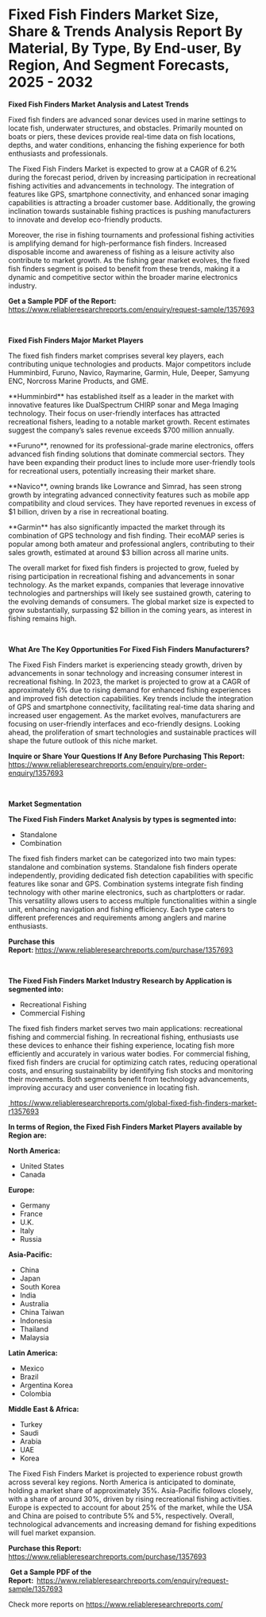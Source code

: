 <p><h1>Fixed Fish Finders Market Size, Share & Trends Analysis Report By Material, By Type, By End-user, By Region, And Segment Forecasts, 2025 - 2032</h1></p><p><strong>Fixed Fish Finders Market Analysis and Latest Trends</strong></p>
<p><p>Fixed fish finders are advanced sonar devices used in marine settings to locate fish, underwater structures, and obstacles. Primarily mounted on boats or piers, these devices provide real-time data on fish locations, depths, and water conditions, enhancing the fishing experience for both enthusiasts and professionals.</p><p>The Fixed Fish Finders Market is expected to grow at a CAGR of 6.2% during the forecast period, driven by increasing participation in recreational fishing activities and advancements in technology. The integration of features like GPS, smartphone connectivity, and enhanced sonar imaging capabilities is attracting a broader customer base. Additionally, the growing inclination towards sustainable fishing practices is pushing manufacturers to innovate and develop eco-friendly products.</p><p>Moreover, the rise in fishing tournaments and professional fishing activities is amplifying demand for high-performance fish finders. Increased disposable income and awareness of fishing as a leisure activity also contribute to market growth. As the fishing gear market evolves, the fixed fish finders segment is poised to benefit from these trends, making it a dynamic and competitive sector within the broader marine electronics industry.</p></p>
<p><strong>Get a Sample PDF of the Report:&nbsp;</strong> <a href="https://www.reliableresearchreports.com/enquiry/request-sample/1357693?utm_campaign=2286&utm_medium=2&utm_source=Github&utm_content=ia&utm_term=11042025&utm_id=fixed-fish-finders">https://www.reliableresearchreports.com/enquiry/request-sample/1357693</a></p>
<p>&nbsp;</p>
<p><strong>Fixed Fish Finders Major Market Players</strong></p>
<p><p>The fixed fish finders market comprises several key players, each contributing unique technologies and products. Major competitors include Humminbird, Furuno, Navico, Raymarine, Garmin, Hule, Deeper, Samyung ENC, Norcross Marine Products, and GME.</p><p>**Humminbird** has established itself as a leader in the market with innovative features like DualSpectrum CHIRP sonar and Mega Imaging technology. Their focus on user-friendly interfaces has attracted recreational fishers, leading to a notable market growth. Recent estimates suggest the company’s sales revenue exceeds $700 million annually.</p><p>**Furuno**, renowned for its professional-grade marine electronics, offers advanced fish finding solutions that dominate commercial sectors. They have been expanding their product lines to include more user-friendly tools for recreational users, potentially increasing their market share.</p><p>**Navico**, owning brands like Lowrance and Simrad, has seen strong growth by integrating advanced connectivity features such as mobile app compatibility and cloud services. They have reported revenues in excess of $1 billion, driven by a rise in recreational boating.</p><p>**Garmin** has also significantly impacted the market through its combination of GPS technology and fish finding. Their ecoMAP series is popular among both amateur and professional anglers, contributing to their sales growth, estimated at around $3 billion across all marine units.</p><p>The overall market for fixed fish finders is projected to grow, fueled by rising participation in recreational fishing and advancements in sonar technology. As the market expands, companies that leverage innovative technologies and partnerships will likely see sustained growth, catering to the evolving demands of consumers. The global market size is expected to grow substantially, surpassing $2 billion in the coming years, as interest in fishing remains high.</p></p>
<p>&nbsp;</p>
<p><strong>What Are The Key Opportunities For Fixed Fish Finders Manufacturers?</strong></p>
<p><p>The Fixed Fish Finders market is experiencing steady growth, driven by advancements in sonar technology and increasing consumer interest in recreational fishing. In 2023, the market is projected to grow at a CAGR of approximately 6% due to rising demand for enhanced fishing experiences and improved fish detection capabilities. Key trends include the integration of GPS and smartphone connectivity, facilitating real-time data sharing and increased user engagement. As the market evolves, manufacturers are focusing on user-friendly interfaces and eco-friendly designs. Looking ahead, the proliferation of smart technologies and sustainable practices will shape the future outlook of this niche market.</p></p>
<p><strong>Inquire or Share Your Questions If Any Before Purchasing This Report:</strong> <a href="https://www.reliableresearchreports.com/enquiry/pre-order-enquiry/1357693?utm_campaign=2286&utm_medium=2&utm_source=Github&utm_content=ia&utm_term=11042025&utm_id=fixed-fish-finders">https://www.reliableresearchreports.com/enquiry/pre-order-enquiry/1357693</a></p>
<p>&nbsp;</p>
<p><strong>Market Segmentation</strong></p>
<p><strong>The Fixed Fish Finders Market Analysis by types is segmented into:</strong></p>
<p><ul><li>Standalone</li><li>Combination</li></ul></p>
<p><p>The fixed fish finders market can be categorized into two main types: standalone and combination systems. Standalone fish finders operate independently, providing dedicated fish detection capabilities with specific features like sonar and GPS. Combination systems integrate fish finding technology with other marine electronics, such as chartplotters or radar. This versatility allows users to access multiple functionalities within a single unit, enhancing navigation and fishing efficiency. Each type caters to different preferences and requirements among anglers and marine enthusiasts.</p></p>
<p><strong>Purchase this Report:&nbsp;</strong><a href="https://www.reliableresearchreports.com/purchase/1357693?utm_campaign=2286&utm_medium=2&utm_source=Github&utm_content=ia&utm_term=11042025&utm_id=fixed-fish-finders">https://www.reliableresearchreports.com/purchase/1357693</a></p>
<p>&nbsp;</p>
<p><strong>The Fixed Fish Finders Market Industry Research by Application is segmented into:</strong></p>
<p><ul><li>Recreational Fishing</li><li>Commercial Fishing</li></ul></p>
<p><p>The fixed fish finders market serves two main applications: recreational fishing and commercial fishing. In recreational fishing, enthusiasts use these devices to enhance their fishing experience, locating fish more efficiently and accurately in various water bodies. For commercial fishing, fixed fish finders are crucial for optimizing catch rates, reducing operational costs, and ensuring sustainability by identifying fish stocks and monitoring their movements. Both segments benefit from technology advancements, improving accuracy and user convenience in locating fish.</p></p>
<p><a href="https://www.reliableresearchreports.com/global-fixed-fish-finders-market-r1357693?utm_campaign=2286&utm_medium=2&utm_source=Github&utm_content=ia&utm_term=11042025&utm_id=fixed-fish-finders">&nbsp;https://www.reliableresearchreports.com/global-fixed-fish-finders-market-r1357693</a></p>
<p><strong>In terms of Region, the Fixed Fish Finders Market Players available by Region are:</strong></p>
<p>
    <p> <strong> North America: </strong>
        <ul>
            <li>United States</li>
            <li>Canada</li>
        </ul>
        </p> 
    <p> <strong> Europe: </strong>
        <ul>
            <li>Germany</li>
            <li>France</li>
            <li>U.K.</li>
            <li>Italy</li>
            <li>Russia</li>
        </ul>
        </p> 
    <p> <strong> Asia-Pacific: </strong>
        <ul>
            <li>China</li>
            <li>Japan</li>
            <li>South Korea</li>
            <li>India</li>
            <li>Australia</li>
            <li>China Taiwan</li>
            <li>Indonesia</li>
            <li>Thailand</li>
            <li>Malaysia</li>
        </ul>
        </p> 
    <p> <strong> Latin America: </strong>
        <ul>
            <li>Mexico</li>
            <li>Brazil</li>
            <li>Argentina Korea</li>
            <li>Colombia</li>
        </ul>
        </p> 
    <p> <strong> Middle East & Africa: </strong>
        <ul>
            <li>Turkey</li>
            <li>Saudi</li>
            <li>Arabia</li>
            <li>UAE</li>
            <li>Korea</li>
        </ul>
    </p>
    </p>
<p><p>The Fixed Fish Finders Market is projected to experience robust growth across several key regions. North America is anticipated to dominate, holding a market share of approximately 35%. Asia-Pacific follows closely, with a share of around 30%, driven by rising recreational fishing activities. Europe is expected to account for about 25% of the market, while the USA and China are poised to contribute 5% and 5%, respectively. Overall, technological advancements and increasing demand for fishing expeditions will fuel market expansion.</p></p>
<p><strong>Purchase this Report: </strong><a href="https://www.reliableresearchreports.com/purchase/1357693?utm_campaign=2286&utm_medium=2&utm_source=Github&utm_content=ia&utm_term=11042025&utm_id=fixed-fish-finders">https://www.reliableresearchreports.com/purchase/1357693</a></p>
<p>&nbsp;<strong>Get a Sample PDF of the Report:&nbsp;&nbsp;</strong><a href="https://www.reliableresearchreports.com/enquiry/request-sample/1357693?utm_campaign=2286&utm_medium=2&utm_source=Github&utm_content=ia&utm_term=11042025&utm_id=fixed-fish-finders">https://www.reliableresearchreports.com/enquiry/request-sample/1357693</a></p>
<p><strong></strong></p>
<p>Check more reports on <a href="https://www.reliableresearchreports.com/?utm_campaign=2286&utm_medium=2&utm_source=Github&utm_content=ia&utm_term=11042025&utm_id=fixed-fish-finders">https://www.reliableresearchreports.com/</a></p>